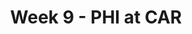 ---
layout: game
title: Week 9 - PHI at CAR
season: 1999
game_id: 1999_09_PHI_CAR
away_team: PHI
home_team: CAR
---